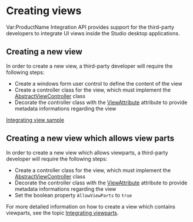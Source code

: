 Creating views
===
Var:ProductName Integration API provides support for the third-party developers to integrate UI views inside the Studio desktop applications.

Creating a new view
---

In order to create a new view, a third-party developer will require the following steps:

* Create a windows form user control to define the content of the view
* Create a controller class for the view, which must implement the [AbstractViewController](../../api/integration/Sdl.Desktop.IntegrationApi.AbstractViewController.yml) class
* Decorate the controller class with the [ViewAttribute](../../api/integration/Sdl.Desktop.IntegrationApi.Extensions.ViewAttribute.yml) attribute to provide metadata informations regarding the view

[Integrating view sample](integrating_views.md)

Creating a new view which allows view parts
---
In order to create a new view which allows viewparts, a third-party developer will require the following steps:

* Create a controller class for the view, which must implement the [AbstractViewController](../../api/integration/Sdl.Desktop.IntegrationApi.AbstractViewController.yml) class
* Decorate the controller class with the [ViewAttribute](../../api/integration/Sdl.Desktop.IntegrationApi.Extensions.ViewAttribute.yml) attribute to provide metadata informations regarding the view
* Set the boolean property `AllowViewParts` to `true`


For more detailed information on how to create a view which contains viewparts, see the topic [Integrating viewparts](integrating_viewparts.md).
